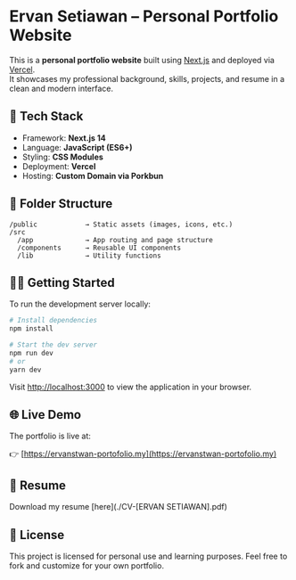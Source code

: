 # Ervan Setiawan – Personal Portfolio Website

This is a **personal portfolio website** built using [Next.js](https://nextjs.org/) and deployed via [Vercel](https://vercel.com/).  
It showcases my professional background, skills, projects, and resume in a clean and modern interface.

## 🚀 Tech Stack

- Framework: **Next.js 14**
- Language: **JavaScript (ES6+)**
- Styling: **CSS Modules**
- Deployment: **Vercel**
- Hosting: **Custom Domain via Porkbun**

## 📂 Folder Structure

```
/public            → Static assets (images, icons, etc.)
/src
  /app             → App routing and page structure
  /components      → Reusable UI components
  /lib             → Utility functions
```

## 🧑‍💻 Getting Started

To run the development server locally:

```bash
# Install dependencies
npm install

# Start the dev server
npm run dev
# or
yarn dev
```

Visit [http://localhost:3000](http://localhost:3000) to view the application in your browser.

## 🌐 Live Demo

The portfolio is live at:

👉 [https://ervanstwan-portofolio.my](https://ervanstwan-portofolio.my)

## 📄 Resume

Download my resume [here](./CV-[ERVAN SETIAWAN].pdf)

## 📝 License

This project is licensed for personal use and learning purposes. Feel free to fork and customize for your own portfolio.
